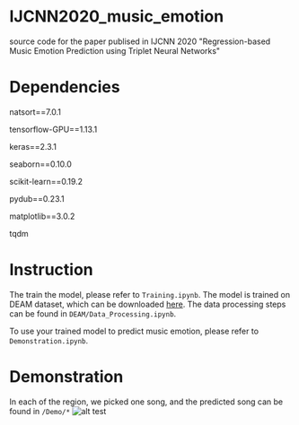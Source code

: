 # IJCNN2020_music_emotion
source code for the paper publised in IJCNN 2020 "Regression-based Music Emotion Prediction using Triplet Neural Networks" 

# Dependencies
natsort==7.0.1

tensorflow-GPU==1.13.1

keras==2.3.1

seaborn==0.10.0

scikit-learn==0.19.2

pydub==0.23.1

matplotlib==3.0.2

tqdm

# Instruction
The train the model, please refer to `Training.ipynb`. The model is trained on DEAM dataset, which can be downloaded [here](http://cvml.unige.ch/databases/DEAM/). The data processing steps can be found in `DEAM/Data_Processing.ipynb`.

To use your trained model to predict music emotion, please refer to `Demonstration.ipynb`.



# Demonstration
In each of the region, we picked one song, and the predicted song can be found in `/Demo/*`
![alt test](https://raw.githubusercontent.com/KinWaiCheuk/IJCNN2020_music_emotion/Demo/master/Figure1.png)
